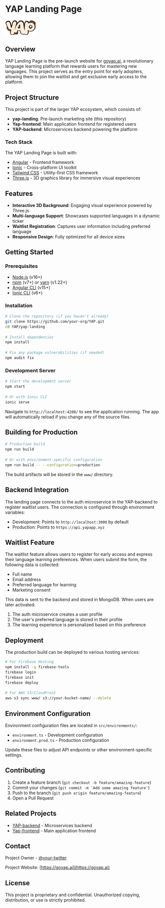 # YAP Landing Page

<img src="src/assets/images/YAP.png" alt="YAP Logo" width="100"/>

## Overview

YAP Landing Page is the pre-launch website for [goyap.ai](https://goyap.ai), a revolutionary language learning platform that rewards users for mastering new languages. This project serves as the entry point for early adopters, allowing them to join the waitlist and get exclusive early access to the platform.

## Project Structure

This project is part of the larger YAP ecosystem, which consists of:
- **yap-landing**: Pre-launch marketing site (this repository)
- **Yap-frontend**: Main application frontend for registered users
- **YAP-backend**: Microservices backend powering the platform

### Tech Stack

The YAP Landing Page is built with:
- [Angular](https://angular.io/) - Frontend framework
- [Ionic](https://ionicframework.com/) - Cross-platform UI toolkit
- [Tailwind CSS](https://tailwindcss.com/) - Utility-first CSS framework
- [Three.js](https://threejs.org/) - 3D graphics library for immersive visual experiences

## Features

- **Interactive 3D Background**: Engaging visual experience powered by Three.js
- **Multi-language Support**: Showcases supported languages in a dynamic ticker
- **Waitlist Registration**: Captures user information including preferred language
- **Responsive Design**: Fully optimized for all device sizes

## Getting Started

### Prerequisites

- [Node.js](https://nodejs.org/) (v16+)
- [npm](https://www.npmjs.com/) (v7+) or [yarn](https://yarnpkg.com/) (v1.22+)
- [Angular CLI](https://angular.io/cli) (v15+)
- [Ionic CLI](https://ionicframework.com/docs/cli) (v6+)

### Installation

```bash
# Clone the repository (if you haven't already)
git clone https://github.com/your-org/YAP.git
cd YAP/yap-landing

# Install dependencies
npm install

# Fix any package vulnerabilities (if needed)
npm audit fix
```

### Development Server

```bash
# Start the development server
npm start

# Or with Ionic CLI
ionic serve
```

Navigate to `http://localhost:4200/` to see the application running. The app will automatically reload if you change any of the source files.

## Building for Production

```bash
# Production build
npm run build

# Or with environment-specific configuration
npm run build -- --configuration=production
```

The build artifacts will be stored in the `www/` directory.

## Backend Integration

The landing page connects to the auth microservice in the YAP-backend to register waitlist users. The connection is configured through environment variables:

- Development: Points to `http://localhost:3000` by default
- Production: Points to `https://api.yapapp.xyz`

## Waitlist Feature

The waitlist feature allows users to register for early access and express their language learning preferences. When users submit the form, the following data is collected:

- Full name
- Email address
- Preferred language for learning
- Marketing consent

This data is sent to the backend and stored in MongoDB. When users are later activated:

1. The auth microservice creates a user profile
2. The user's preferred language is stored in their profile
3. The learning experience is personalized based on this preference

## Deployment

The production build can be deployed to various hosting services:

```bash
# For Firebase Hosting
npm install -g firebase-tools
firebase login
firebase init
firebase deploy

# For AWS S3/CloudFront
aws s3 sync www/ s3://your-bucket-name/ --delete
```

## Environment Configuration

Environment configuration files are located in `src/environments/`:

- `environment.ts` - Development configuration
- `environment.prod.ts` - Production configuration

Update these files to adjust API endpoints or other environment-specific settings.

## Contributing

1. Create a feature branch (`git checkout -b feature/amazing-feature`)
2. Commit your changes (`git commit -m 'Add some amazing feature'`)
3. Push to the branch (`git push origin feature/amazing-feature`)
4. Open a Pull Request

## Related Projects

- [YAP-backend](../YAP-backend/README.md) - Microservices backend
- [Yap-frontend](../Yap-frontend/README.md) - Main application frontend

## Contact

Project Owner - [@your-twitter](https://twitter.com/your-twitter)

Project Website: [https://goyap.ai](https://goyap.ai)

## License

This project is proprietary and confidential. Unauthorized copying, distribution, or use is strictly prohibited.
